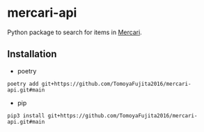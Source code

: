 # mercari-api
Python package to search for items in [Mercari](https://www.mercari.com/jp/search/).

## Installation
- poetry
```
poetry add git+https://github.com/TomoyaFujita2016/mercari-api.git#main
```
- pip
```
pip3 install git+https://github.com/TomoyaFujita2016/mercari-api.git#main
```
